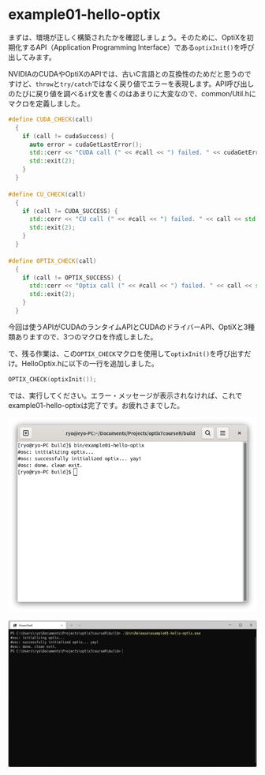 # example01-hello-optix

まずは、環境が正しく構築されたかを確認しましょう。そのために、OptiXを初期化するAPI（Application Programming Interface）である`optixInit()`を呼び出してみます。

NVIDIAのCUDAやOptiXのAPIでは、古いC言語との互換性のためだと思うのですけど、`throw`と`try/catch`ではなく戻り値でエラーを表現します。API呼び出しのたびに戻り値を調べる`if`文を書くのはあまりに大変なので、common/Util.hにマクロを定義しました。

~~~c++
#define CUDA_CHECK(call)                                                                                                                       \
  {                                                                                                                                            \
    if (call != cudaSuccess) {                                                                                                                 \
      auto error = cudaGetLastError();                                                                                                         \
      std::cerr << "CUDA call (" << #call << ") failed. " << cudaGetErrorName(error) << " (" << cudaGetErrorString(error) << ")" << std::endl; \
      std::exit(2);                                                                                                                            \
    }                                                                                                                                          \
  }

#define CU_CHECK(call)                                                        \
  {                                                                           \
    if (call != CUDA_SUCCESS) {                                               \
      std::cerr << "CU call (" << #call << ") failed. " << call << std::endl; \
      std::exit(2);                                                           \
    }                                                                         \
  }

#define OPTIX_CHECK(call)                                                        \
  {                                                                              \
    if (call != OPTIX_SUCCESS) {                                                 \
      std::cerr << "Optix call (" << #call << ") failed. " << call << std::endl; \
      std::exit(2);                                                              \
    }                                                                            \
  }
~~~

今回は使うAPIがCUDAのランタイムAPIとCUDAのドライバーAPI、OptiXと3種類ありますので、3つのマクロを作成しました。

で、残る作業は、この`OPTIX_CHECK`マクロを使用して`optixInit()`を呼び出すだけ。HelloOptix.hに以下の一行を追加しました。

~~~c++
OPTIX_CHECK(optixInit());
~~~

では、実行してください。エラー・メッセージが表示されなければ、これでexample01-hello-optixは完了です。お疲れさまでした。

![example01-hello-world-linux](https://raw.githubusercontent.com/tail-island/optix7courseR/main/image/example01-hello-world-linux.png)

![example01-hello-world-windows](https://raw.githubusercontent.com/tail-island/optix7courseR/main/image/example01-hello-world-windows.png)
